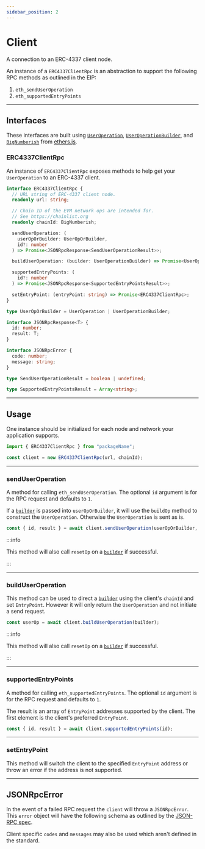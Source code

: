 ```yaml
---
sidebar_position: 2
---
```


# Client

A connection to an ERC-4337 client node.

An instance of a `ERC4337ClientRpc` is an abstraction to support the following RPC methods as outlined in the EIP:

1. `eth_sendUserOperation`
2. `eth_supportedEntryPoints`

---

## Interfaces

These interfaces are built using [`UserOperation`](./useroperation.md#useroperation-1), [`UserOperationBuilder`](./useroperation.md#useroperationbuilder), and [`BigNumberish`](https://docs.ethers.io/v5/api/utils/bignumber/#BigNumberish) from [ethers.js](https://docs.ethers.io/).

### ERC4337ClientRpc

An instance of `ERC4337ClientRpc` exposes methods to help get your `UserOperation` to an ERC-4337 client.

```typescript
interface ERC4337ClientRpc {
  // URL string of ERC-4337 client node.
  readonly url: string;

  // Chain ID of the EVM network ops are intended for.
  // See https://chainlist.org
  readonly chainId: BigNumberish;

  sendUserOperation: (
    userOpOrBuilder: UserOpOrBuilder,
    id?: number
  ) => Promise<JSONRpcResponse<SendUserOperationResult>>;

  buildUserOperation: (builder: UserOperationBuilder) => Promise<UserOperation>;

  supportedEntryPoints: (
    id?: number
  ) => Promise<JSONRpcResponse<SupportedEntryPointsResult>>;

  setEntryPoint: (entryPoint: string) => Promise<ERC4337ClientRpc>;
}

type UserOpOrBuilder = UserOperation | UserOperationBuilder;

interface JSONRpcResponse<T> {
  id: number;
  result: T;
}

interface JSONRpcError {
  code: number;
  message: string;
}

type SendUserOperationResult = boolean | undefined;

type SupportedEntryPointsResult = Array<string>;
```

---

## Usage

One instance should be initialized for each node and network your application supports.

```js
import { ERC4337ClientRpc } from "packageName";

const client = new ERC4337ClientRpc(url, chainId);
```

---

### sendUserOperation

A method for calling `eth_sendUserOperation`. The optional `id` argument is for the RPC request and defaults to `1`.

If a [`builder`](./useroperation.md#useroperationbuilder) is passed into `userOpOrBuilder`, it will use the `buildOp` method to construct the `UserOperation`. Otherwise the `UserOperation` is sent as is.

```typescript
const { id, result } = await client.sendUserOperation(userOpOrBuilder, id);
```

:::info

This method will also call `resetOp` on a [`builder`](./useroperation.md#useroperationbuilder) if successful.

:::

---

### buildUserOperation

This method can be used to direct a [`builder`](./useroperation.md#useroperationbuilder) using the client's `chainId` and set `EntryPoint`. However it will only return the `UserOperation` and not initiate a send request.

```typescript
const userOp = await client.buildUserOperation(builder);
```

:::info

This method will also call `resetOp` on a [`builder`](./useroperation.md#useroperationbuilder) if successful.

:::

---

### supportedEntryPoints

A method for calling `eth_supportedEntryPoints`. The optional `id` argument is for the RPC request and defaults to `1`.

The result is an array of `EntryPoint` addresses supported by the client. The first element is the client's preferred `EntryPoint`.

```typescript
const { id, result } = await client.supportedEntryPoints(id);
```

---

### setEntryPoint

This method will switch the client to the specified `EntryPoint` address or throw an error if the address is not supported.

---

## JSONRpcError

In the event of a failed RPC request the `client` will throw a `JSONRpcError`. This `error` object will have the following schema as outlined by the [JSON-RPC spec](https://www.jsonrpc.org/specification#error_object).

Client specific `codes` and `messages` may also be used which aren't defined in the standard.
